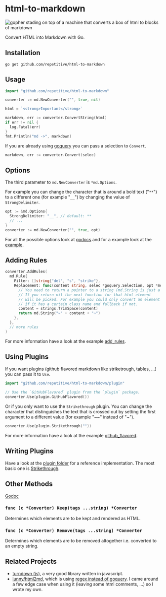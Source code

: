 # html-to-markdown

![gopher stading on top of a machine that converts a box of html to blocks of markdown](/logo.png)


Convert HTML into Markdown with Go.

## Installation

```
go get github.com/repetitive/html-to-markdown
```

## Usage

```go
import "github.com/repetitive/html-to-markdown"

converter := md.NewConverter("", true, nil)

html = `<strong>Important</strong>`

markdown, err := converter.ConvertString(html)
if err != nil {
  log.Fatal(err)
}
fmt.Println("md ->", markdown)
```
If you are already using [goquery](https://github.com/PuerkitoBio/goquery) you can pass a selection to `Convert`.

```go
markdown, err := converter.Convert(selec)
```

## Options

The third parameter to `md.NewConverter` is `*md.Options`.

For example you can change the character that is around a bold text ("`**`") to a different one (for example "`__`") by changing the value of `StrongDelimiter`.

```go
opt := &md.Options{
  StrongDelimiter: "__", // default: **
  // ...
}
converter := md.NewConverter("", true, opt)
```

For all the possible options look at [godocs](https://godoc.org/github.com/repetitive/html-to-markdown/#Options) and for a example look at the [example](/examples/options/main.go).

## Adding Rules

```go
converter.AddRules(
  md.Rule{
    Filter: []string{"del", "s", "strike"},
    Replacement: func(content string, selec *goquery.Selection, opt *md.Options) *string {
      // You need to return a pointer to a string (md.String is just a helper function).
      // If you return nil the next function for that html element 
      // will be picked. For example you could only convert an element
      // if it has a certain class name and fallback if not.
      content = strings.TrimSpace(content)
      return md.String("~" + content + "~")
    },
  },
  // more rules
)
```

For more information have a look at the example [add_rules](/examples/add_rules/main.go).

## Using Plugins

If you want plugins (github flavored markdown like striketrough, tables, ...) you can pass it to `Use`.

```go
import "github.com/repetitive/html-to-markdown/plugin"
  
// Use the `GitHubFlavored` plugin from the `plugin` package.
converter.Use(plugin.GitHubFlavored())
```

Or if you only want to use the `Strikethrough` plugin. You can change the character that distinguishes
the text that is crossed out by setting the first argument to a different value (for example "~~" instead of "~").
```go
converter.Use(plugin.Strikethrough(""))
```
For more information have a look at the example [github_flavored](/examples/github_flavored/main.go).

## Writing Plugins

Have a look at the [plugin folder](/plugin) for a reference implementation. The most basic one is [Strikethrough](/plugin/strikethrough.go).


## Other Methods

[Godoc](https://godoc.org/github.com/repetitive/html-to-markdown)

### `func (c *Converter) Keep(tags ...string) *Converter`

Determines which elements are to be kept and rendered as HTML.

### `func (c *Converter) Remove(tags ...string) *Converter`

Determines which elements are to be removed altogether i.e. converted to an empty string. 


## Related Projects
- [turndown (js)](https://github.com/domchristie/turndown), a very good library written in javascript.
- [lunny/html2md](https://github.com/lunny/html2md), which is using [regex instead of goquery](https://stackoverflow.com/a/1732454). I came around a few edge case when using it (leaving some html comments, ...) so I wrote my own. 
